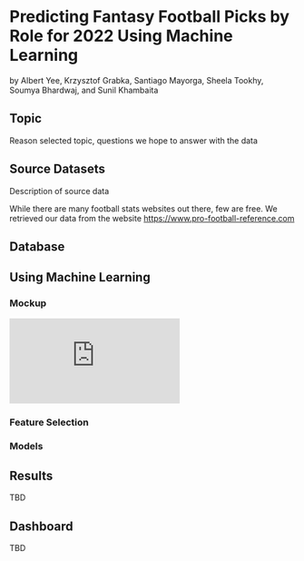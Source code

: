 # Predicting Fantasy Football Picks by Role for 2022 Using Machine Learning
by Albert Yee, Krzysztof Grabka, Santiago Mayorga, Sheela Tookhy, Soumya Bhardwaj, and Sunil Khambaita

## Topic 
Reason selected topic, questions we hope to answer with the data

## Source Datasets
Description of source data

While there are many football stats websites out there, few are free. We retrieved our data from the website https://www.pro-football-reference.com

## Database


## Using Machine Learning

### Mockup 
![Mockup of Machine Learning Model](https://github.com/Smayorga97/NFL_FANTASY_FOOTBALL/blob/albert/machine_learning_drawing.pdf)

### Feature Selection


### Models


## Results
TBD

## Dashboard
TBD